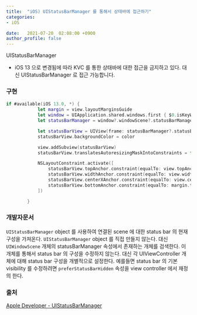 ```yaml
---
title:  "iOS) UIStatusBarManager 를 통해서 상태바에 접근하기"
categories:
- iOS

date:   2021-07-20  02:08:00 +0900
author_profile: false
---
```

UIStatusBarManager

- iOS 13 으로 변경됨에 따라 KVC 를 통한 상태바에 대한 접근을 금지하고 있다. 대신 UIStatusBarManager 로 접근 가능합니다.

### 구현

```swift
if #available(iOS 13.0, *) {
            let margin = view.layoutMarginsGuide
            let window = UIApplication.shared.windows.first { $0.isKeyWindow}
            let statusBarManager = window?.windowScene?.statusBarManager

            let statusBarView = UIView(frame: statusBarManager?.statusBarFrame ?? CGRect.zero)
            statusBarView.backgroundColor = color

            view.addSubview(statusBarView)
            statusBarView.translatesAutoresizingMaskIntoConstraints = false

            NSLayoutConstraint.activate([
                statusBarView.topAnchor.constraint(equalTo: view.topAnchor),
                statusBarView.widthAnchor.constraint(equalTo: view.widthAnchor, multiplier: 1.0),
                statusBarView.centerXAnchor.constraint(equalTo: view.centerXAnchor),
                statusBarView.bottomAnchor.constraint(equalTo: margin.topAnchor)
            ])

        }
```

### 개발자문서

`UIStatusBarManager` object 를 사용하여 연결된 scene 에 대한 status bar 의 현재 구성을 가져온다. `UIStatusBarManager` object 를 직접 만들지 않는다. 대신 `UIWindowScene` 개체의 statusBarManager 속성에서 존재하는 개체를 검색한다. 이 개체를 통해서 status bar 의 구성을 수정하지 않는다. 대신 각 UIViewController 개체에 대해 status bar 구성을 개별적으로 설정한다. 예를들면 status bar 의 기본 visibility 를 수정하려면 `preferStatusBarHidden` 속성을 view controller 에서 재정의 한다.

### 출처

[Apple Developer - UIStatusBarManager](https://developer.apple.com/documentation/uikit/uistatusbarmanager)
